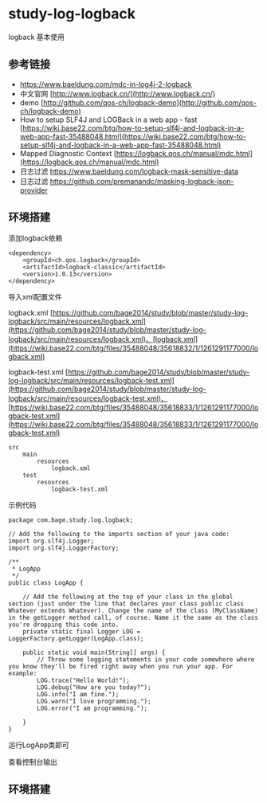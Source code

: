 # study-log-logback #
logback 基本使用


## 参考链接 ##

- https://www.baeldung.com/mdc-in-log4j-2-logback
- 中文官网 [http://www.logback.cn/](http://www.logback.cn/)
- demo [http://github.com/qos-ch/logback-demo](http://github.com/qos-ch/logback-demo)
- How to setup SLF4J and LOGBack in a web app - fast [https://wiki.base22.com/btg/how-to-setup-slf4j-and-logback-in-a-web-app-fast-35488048.html](https://wiki.base22.com/btg/how-to-setup-slf4j-and-logback-in-a-web-app-fast-35488048.html)
- Mapped Diagnostic Context [https://logback.qos.ch/manual/mdc.html](https://logback.qos.ch/manual/mdc.html)
- 日志过滤 https://www.baeldung.com/logback-mask-sensitive-data
- 日志过滤 https://github.com/premanandc/masking-logback-json-provider
## 环境搭建 ##
添加logback依赖

	<dependency>
		<groupId>ch.qos.logback</groupId>
		<artifactId>logback-classic</artifactId>
		<version>1.0.13</version>
	</dependency>

导入xml配置文件

logback.xml [https://github.com/bage2014/study/blob/master/study-log-logback/src/main/resources/logback.xml](https://github.com/bage2014/study/blob/master/study-log-logback/src/main/resources/logback.xml)、[logback.xml](https://wiki.base22.com/btg/files/35488048/35618832/1/1261291177000/logback.xml)

logback-test.xml [https://github.com/bage2014/study/blob/master/study-log-logback/src/main/resources/logback-test.xml](https://github.com/bage2014/study/blob/master/study-log-logback/src/main/resources/logback-test.xml)、[https://wiki.base22.com/btg/files/35488048/35618833/1/1261291177000/logback-test.xml](https://wiki.base22.com/btg/files/35488048/35618833/1/1261291177000/logback-test.xml)

	src
		main
			resources
				logback.xml
		test
			resources
				logback-test.xml

示例代码

	package com.bage.study.log.logback;
	
	// Add the following to the imports section of your java code:
	import org.slf4j.Logger;
	import org.slf4j.LoggerFactory;
	
	/**
	 * LogApp
	 */
	public class LogApp {
	
		// Add the following at the top of your class in the global section (just under the line that declares your class public class Whatever extends Whatever). Change the name of the class (MyClassName) in the getLogger method call, of course. Name it the same as the class you're dropping this code into.
		private static final Logger LOG = LoggerFactory.getLogger(LogApp.class);
	
		public static void main(String[] args) {
			// Throw some logging statements in your code somewhere where you know they'll be fired right away when you run your app. For example:
			LOG.trace("Hello World!");
			LOG.debug("How are you today?");
			LOG.info("I am fine.");
			LOG.warn("I love programming.");
			LOG.error("I am programming.");
			
		}
	}


运行LogApp类即可
  <root>
    <level value="info"/> <!--输出级别 debug、info等-->
    <appender-ref ref="STDOUT"/> <!--输出到控制台-->
    <appender-ref ref="FILE"/> <!--输出到文件-->
  </root>
  
查看控制台输出



## 环境搭建 ##

